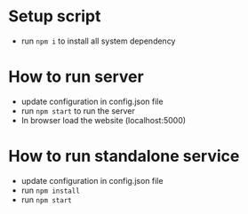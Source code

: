 
# Setup script
- run ```npm i``` to install all system dependency

# How to run server
- update configuration in config.json file
- run ```npm start``` to run the server
- In browser load the website (localhost:5000)

# How to run standalone service
- update configuration in config.json file
- run ```npm install```
- run ```npm start```
